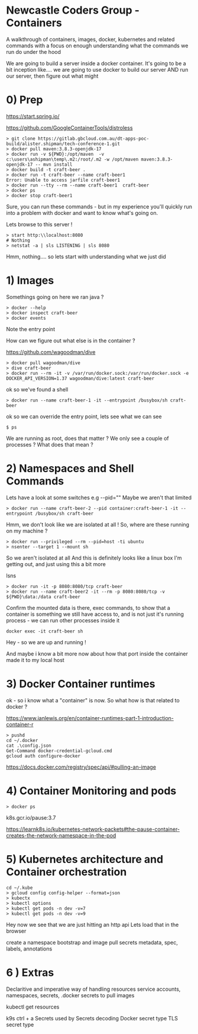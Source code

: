 
# Newcastle Coders Group - Containers

A walkthrough of containers, images, docker, kubernetes and related commands with a focus on enough understanding what the commands we run do under the hood

We are going to build a server inside a docker container. 
It's going to be a bit inception like.... we are going to use docker to build our server AND run our server, then figure out what might 

  

# 0) Prep

https://start.spring.io/

https://github.com/GoogleContainerTools/distroless

``` 
> git clone https://gitlab.gbcloud.com.au/dt-apps-poc-build/alister.shipman/tech-conference-1.git
> docker pull maven:3.8.3-openjdk-17
> docker run -v ${PWD}:/opt/maven  -v c:\users\ashipman\temp\.m2:/root/.m2 -w /opt/maven maven:3.8.3-openjdk-17 -- mvn install
> docker build -t craft-beer .
> docker run -t craft-beer --name craft-beer1
Error: Unable to access jarfile craft-beer1
> docker run --tty --rm --name craft-beer1  craft-beer
> docker ps
> docker stop craft-beer1
```

Sure, you can run these commands - but in my experience you'll quickly run into a problem with docker and want to know what's going on. 

Lets browse to this server !
``` 
> start http:\\localhost:8080 
# Nothing
> netstat -a | sls LISTENING | sls 8080
```

Hmm, nothing.... so lets start with understanding what we just did

# 1) Images

Somethings going on here we ran java ?

```
> docker --help
> docker inspect craft-beer
> docker events
```

Note the entry point

How can we figure out what else is in the container ?

https://github.com/wagoodman/dive

```
> docker pull wagoodman/dive
> dive craft-beer
> docker run --rm -it -v /var/run/docker.sock:/var/run/docker.sock -e DOCKER_API_VERSION=1.37 wagoodman/dive:latest craft-beer
```

ok so we've found a shell
```
> docker run --name craft-beer-1 -it --entrypoint /busybox/sh craft-beer
```

ok so we can override the entry point, lets see what we can see
```
$ ps
```

We are running as root, does that matter ?
We only see a couple of processes ? What does that mean ?
  

# 2) Namespaces and Shell Commands

Lets have a look at some switches e.g --pid=""
Maybe we aren't that limited

```
> docker run --name craft-beer-2 --pid container:craft-beer-1 -it --entrypoint /busybox/sh craft-beer
```
Hmm, we don't look like we are isolated at all !
So, where are these running on my machine ?  

```
> docker run --privileged --rm --pid=host -ti ubuntu
> nsenter --target 1 --mount sh
```
So we aren't isolated at all
And this is definitely looks like a linux box
I'm getting out, and just using this a bit more

lsns
  

```
> docker run -it -p 8080:8080/tcp craft-beer
> docker run --name craft-beer2 -it --rm -p 8080:8080/tcp -v ${PWD}\data:/data craft-beer
```
Confirm the mounted data is there, exec commands, to show that a container is something we still have access to, and is not just it's running process - we can run other processes inside it
```
docker exec -it craft-beer sh
```

Hey - so we are up and running !

And maybe i know a bit more now about how that port inside the container made it
to my local host
 

# 3) Docker Container runtimes

ok - so i know what a "container" is now. So what how is that related to docker ?

https://www.ianlewis.org/en/container-runtimes-part-1-introduction-container-r


```
> pushd
cd ~/.docker
cat .\config.json
Get-Command docker-credential-gcloud.cmd
gcloud auth configure-docker
```

https://docs.docker.com/registry/spec/api/#pulling-an-image

# 4) Container Monitoring and pods


```
> docker ps
```
k8s.gcr.io/pause:3.7

https://learnk8s.io/kubernetes-network-packets#the-pause-container-creates-the-network-namespace-in-the-pod

# 5) Kubernetes architecture and Container orchestration

```
cd ~/.kube
> gcloud config config-helper --format=json
> kubectx
> kubectl options
> kubectl get pods -n dev -v=7
> kubectl get pods -n dev -v=9
```

Hey now we see that we are just hitting an http api
Lets load that in the browser

create a namespace
bootstrap and image pull secrets
metadata, spec, labels, annotations

# 6 ) Extras

Declaritive and imperative way of handling resources
service accounts, namespaces, secrets, .docker secrets to pull images

kubectl get resources

k9s ctrl + a
Secrets used by
Secrets decoding
Docker secret type
TLS secret type